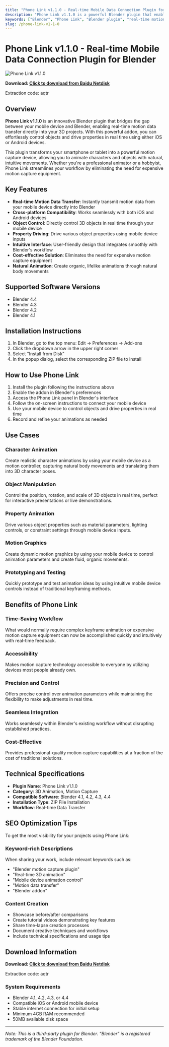 ```yaml
---
title: "Phone Link v1.1.0 - Real-time Mobile Data Connection Plugin for Blender"
description: "Phone Link v1.1.0 is a powerful Blender plugin that enables real-time motion data from your mobile device directly into Blender. Control objects and drive properties in real time with iOS or Android devices."
keywords: ["Blender", "Phone Link", "Blender plugin", "real-time motion data", "mobile device control", "3D animation", "motion capture"]
slug: /phone-link-v1-1-0
---
```


# Phone Link v1.1.0 - Real-time Mobile Data Connection Plugin for Blender

![Phone Link v1.1.0](https://www.gfxcamp.com/wp-content/uploads/2025/09/Phone-Link.jpg)

**Download: [Click to download from Baidu Netdisk](https://pan.baidu.com/s/18GtQsW787yXFqbsFjPxMYQ?pwd=aqtr)**

Extraction code: aqtr

## Overview

**Phone Link v1.1.0** is an innovative Blender plugin that bridges the gap between your mobile device and Blender, enabling real-time motion data transfer directly into your 3D projects. With this powerful addon, you can effortlessly control objects and drive properties in real time using either iOS or Android devices.

This plugin transforms your smartphone or tablet into a powerful motion capture device, allowing you to animate characters and objects with natural, intuitive movements. Whether you're a professional animator or a hobbyist, Phone Link streamlines your workflow by eliminating the need for expensive motion capture equipment.

## Key Features

- **Real-time Motion Data Transfer**: Instantly transmit motion data from your mobile device directly into Blender
- **Cross-platform Compatibility**: Works seamlessly with both iOS and Android devices
- **Object Control**: Directly control 3D objects in real time through your mobile device
- **Property Driving**: Drive various object properties using mobile device inputs
- **Intuitive Interface**: User-friendly design that integrates smoothly with Blender's workflow
- **Cost-effective Solution**: Eliminates the need for expensive motion capture equipment
- **Natural Animation**: Create organic, lifelike animations through natural body movements

## Supported Software Versions

- Blender 4.4
- Blender 4.3
- Blender 4.2
- Blender 4.1

## Installation Instructions

1. In Blender, go to the top menu: Edit → Preferences → Add-ons
2. Click the dropdown arrow in the upper right corner
3. Select "Install from Disk"
4. In the popup dialog, select the corresponding ZIP file to install

## How to Use Phone Link

1. Install the plugin following the instructions above
2. Enable the addon in Blender's preferences
3. Access the Phone Link panel in Blender's interface
4. Follow the on-screen instructions to connect your mobile device
5. Use your mobile device to control objects and drive properties in real time
6. Record and refine your animations as needed

## Use Cases

### Character Animation
Create realistic character animations by using your mobile device as a motion controller, capturing natural body movements and translating them into 3D character poses.

### Object Manipulation
Control the position, rotation, and scale of 3D objects in real time, perfect for interactive presentations or live demonstrations.

### Property Animation
Drive various object properties such as material parameters, lighting controls, or constraint settings through mobile device inputs.

### Motion Graphics
Create dynamic motion graphics by using your mobile device to control animation parameters and create fluid, organic movements.

### Prototyping and Testing
Quickly prototype and test animation ideas by using intuitive mobile device controls instead of traditional keyframing methods.

## Benefits of Phone Link

### Time-Saving Workflow
What would normally require complex keyframe animation or expensive motion capture equipment can now be accomplished quickly and intuitively with real-time feedback.

### Accessibility
Makes motion capture technology accessible to everyone by utilizing devices most people already own.

### Precision and Control
Offers precise control over animation parameters while maintaining the flexibility to make adjustments in real time.

### Seamless Integration
Works seamlessly within Blender's existing workflow without disrupting established practices.

### Cost-Effective
Provides professional-quality motion capture capabilities at a fraction of the cost of traditional solutions.

## Technical Specifications

- **Plugin Name**: Phone Link v1.1.0
- **Category**: 3D Animation, Motion Capture
- **Compatible Software**: Blender 4.1, 4.2, 4.3, 4.4
- **Installation Type**: ZIP File Installation
- **Workflow**: Real-time Data Transfer

## SEO Optimization Tips

To get the most visibility for your projects using Phone Link:

### Keyword-rich Descriptions
When sharing your work, include relevant keywords such as:
- "Blender motion capture plugin"
- "Real-time 3D animation"
- "Mobile device animation control"
- "Motion data transfer"
- "Blender addon"

### Content Creation
- Showcase before/after comparisons
- Create tutorial videos demonstrating key features
- Share time-lapse creation processes
- Document creative techniques and workflows
- Include technical specifications and usage tips

## Download Information

**Download: [Click to download from Baidu Netdisk](https://pan.baidu.com/s/18GtQsW787yXFqbsFjPxMYQ?pwd=aqtr)**

Extraction code: aqtr

### System Requirements
- Blender 4.1, 4.2, 4.3, or 4.4
- Compatible iOS or Android mobile device
- Stable internet connection for initial setup
- Minimum 4GB RAM recommended
- 50MB available disk space

---

*Note: This is a third-party plugin for Blender. "Blender" is a registered trademark of the Blender Foundation.*